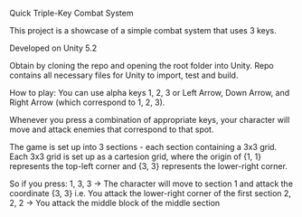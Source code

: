 Quick Triple-Key Combat System

This project is a showcase of a simple combat system that uses 3 keys.

Developed on Unity 5.2

Obtain by cloning the repo and opening the root folder into Unity.
Repo contains all necessary files for Unity to import, test and build.

How to play:
You can use alpha keys 1, 2, 3 or Left Arrow, Down Arrow, and Right Arrow
(which correspond to 1, 2, 3).

Whenever you press a combination of appropriate keys, your character will move
and attack enemies that correspond to that spot.

The game is set up into 3 sections - each section containing a 3x3 grid.
Each 3x3 grid is set up as a cartesion grid, where the origin of {1, 1} represents
the top-left corner and {3, 3} represents the lower-right corner.

So if you press:
	1, 3, 3 -> The character will move to section 1 and attack the coordinate {3, 3}
		i.e. You attack the lower-right corner of the first section
	2, 2, 2 -> You attack the middle block of the middle section

